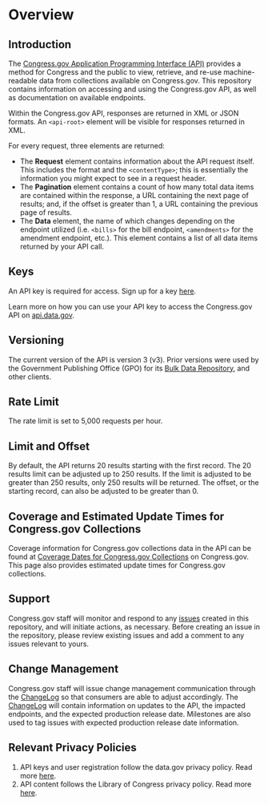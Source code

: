 # Overview

## Introduction

The  [Congress.gov Application Programming Interface (API)](https://api.congress.gov/)  provides a method for Congress and the public to view, retrieve, and re-use machine-readable data from collections available on Congress.gov. This repository contains information on accessing and using the Congress.gov API, as well as documentation on available endpoints.

Within the Congress.gov API, responses are returned in XML or JSON formats. An `<api-root>` element will be visible for responses returned in XML.

For every request, three elements are returned:

- The **Request** element contains information about the API request itself. This includes the format and the `<contentType>`; this is essentially the information you might expect to see in a request header.
- The **Pagination** element contains a count of how many total data items are contained within the response, a URL containing the next page of results; and, if the offset is greater than 1, a URL containing the previous page of results.
- The **Data** element, the name of which changes depending on the endpoint utilized (i.e. `<bills>` for the bill endpoint, `<amendments>` for the amendment endpoint, etc.). This element contains a list of all data items returned by your API call.

## Keys

An API key is required for access. Sign up for a key [here](https://api.congress.gov/sign-up/). 

Learn more on how you can use your API key to access the Congress.gov API on [api.data.gov](https://api.data.gov/docs/api-key/).

## Versioning

The current version of the API is version 3 (v3). Prior versions were used by the Government Publishing Office (GPO) for its [Bulk Data Repository](https://www.govinfo.gov/bulkdata), and other clients.

## Rate Limit

The rate limit is set to 5,000 requests per hour.

## Limit and Offset

By default, the API returns 20 results starting with the first record. The 20 results limit can be adjusted up to 250 results. If the limit is adjusted to be greater than 250 results, only 250 results will be returned. The offset, or the starting record, can also be adjusted to be greater than 0. 

## Coverage and Estimated Update Times for Congress.gov Collections

Coverage information for Congress.gov collections data in the API can be found at [Coverage Dates for Congress.gov Collections](https://www.congress.gov/help/coverage-dates) on Congress.gov. This page also provides estimated update times for Congress.gov collections. 

## Support

Congress.gov staff will monitor and respond to any [issues](https://github.com/LibraryOfCongress/api.congress.gov/issues) created in this repository, and will initiate actions, as necessary. Before creating an issue in the repository, please review existing issues and add a comment to any issues relevant to yours. 

## Change Management

Congress.gov staff will issue change management communication through the [ChangeLog](https://github.com/LibraryOfCongress/api.congress.gov/blob/main/ChangeLog.md) so that consumers are able to adjust accordingly. The [ChangeLog](https://github.com/LibraryOfCongress/api.congress.gov/blob/main/ChangeLog.md) will contain information on updates to the API, the impacted endpoints, and the expected production release date. Milestones are also used to tag issues with expected production release date information.

## Relevant Privacy Policies 
1. API keys and user registration follow the data.gov privacy policy. Read more [here](https://data.gov/privacy-policy/).
2. API content follows the Library of Congress privacy policy. Read more [here](https://www.loc.gov/legal/privacy-policy/).
